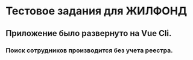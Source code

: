 # Тестовое задания для ЖИЛФОНД

## Приложение было развернуто на Vue Cli.

### Поиск сотрудников производится без учета реестра.
